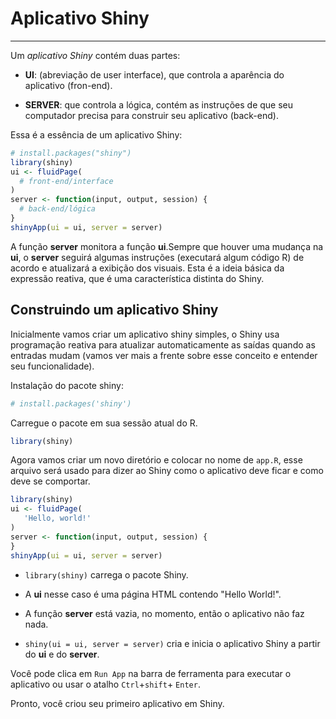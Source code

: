 # **Aplicativo Shiny**

--- 

Um *aplicativo Shiny* contém duas partes:

* **UI**: (abreviação de user interface), que controla a aparência do aplicativo (fron-end). 

* **SERVER**: que controla a lógica, contém as instruções de que seu computador precisa para construir seu aplicativo (back-end). 

Essa é a essência de um aplicativo Shiny:



```r
# install.packages("shiny")
library(shiny)
ui <- fluidPage(
  # front-end/interface
)
server <- function(input, output, session) {
  # back-end/lógica
}
shinyApp(ui = ui, server = server)
```


A função **server**  monitora a função **ui**.Sempre que houver uma mudança na **ui**, o **server** seguirá algumas instruções (executará algum código R) de acordo e atualizará a exibição dos visuais. Esta é a ideia básica da expressão reativa, que é uma característica distinta do Shiny.


## **Construindo um aplicativo Shiny**

Inicialmente vamos criar um aplicativo shiny simples, o Shiny usa programação reativa para atualizar automaticamente as saídas quando as entradas mudam (vamos ver mais a frente sobre esse conceito e entender seu funcionalidade). 

Instalação do pacote shiny: 



```r
# install.packages('shiny')
```


Carregue o pacote em sua sessão atual do R. 



```r
library(shiny)
```


Agora vamos criar um novo diretório e colocar no nome de `app.R`, esse arquivo será usado para dizer ao Shiny como o aplicativo deve ficar e como deve se comportar. 



```r
library(shiny)
ui <- fluidPage(
   'Hello, world!'
)
server <- function(input, output, session) {
}
shinyApp(ui = ui, server = server)
```


* `library(shiny)` carrega o pacote  Shiny. 

* A  **ui** nesse caso é uma página HTML contendo "Hello World!".

* A função **server** está vazia, no momento, então o aplicativo não faz nada.

* `shiny(ui = ui, server = server)` cria e inicia o aplicativo Shiny a partir do **ui** e do **server**.

Você pode clica em `Run App` na barra de ferramenta para executar o aplicativo ou usar o atalho `Ctrl`+`shift`+ `Enter`.

Pronto, você criou seu primeiro aplicativo em Shiny.
